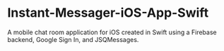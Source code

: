 # Instant-Messager-iOS-App-Swift
A mobile chat room application for iOS created in Swift using a Firebase backend, Google Sign In, and JSQMessages.
